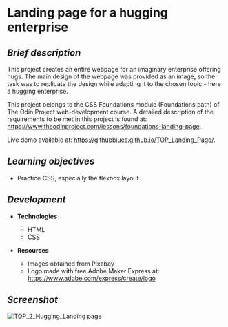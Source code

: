 # **Landing page for a hugging enterprise**

## ***Brief description***
This project creates an entire webpage for an imaginary enterprise offering hugs. The main design of the webpage was provided as an image, so the task was to replicate the design while adapting it to the chosen topic - here a hugging enterprise.

This project belongs to the CSS Foundations module (Foundations path) of The Odin Project web-development course. A detailed description of the requirements to be met in this project is found at: https://www.theodinproject.com/lessons/foundations-landing-page.

Live demo available at: https://githubblues.github.io/TOP_Landing_Page/.

## ***Learning objectives***
- Practice CSS, especially the flexbox layout
	
## ***Development***
* **Technologies**
    * HTML 
    * CSS
	
* **Resources**
    * Images obtained from Pixabay
	* Logo made with free Adobe Maker Express at: https://www.adobe.com/express/create/logo
		
## ***Screenshot***
![TOP_2_Hugging_Landing page](https://user-images.githubusercontent.com/57163017/197738141-18a842e8-7594-4a52-9359-53dd46d13504.png)
